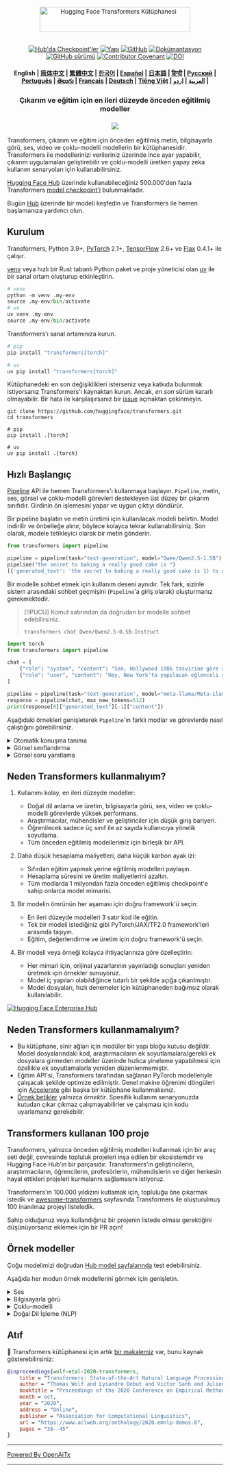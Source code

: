 <!---
Copyright 2020 The HuggingFace Team. Tüm hakları saklıdır.

Apache Lisansı, Sürüm 2.0 ("Lisans") kapsamında lisanslanmıştır;
Bu dosyayı Lisans'a uygun olmadıkça kullanamazsınız.
Lisansın bir kopyasını şu adresten edinebilirsiniz:

    http://www.apache.org/licenses/LICENSE-2.0

Yürürlükteki kanunlar gerektirmedikçe veya yazılı olarak anlaşılmadıkça,
yazılım, "OLDUĞU GİBİ" TEMELİNDE, HERHANGİ BİR GARANTİ OLMAKSIZIN, açık veya örtük olarak dağıtılır.
Lisans kapsamındaki izin ve sınırlamalar için Lisansa bakınız.
-->

<p align="center">
  <picture>
    <source media="(prefers-color-scheme: dark)" srcset="https://huggingface.co/datasets/huggingface/documentation-images/raw/main/transformers-logo-dark.svg">
    <source media="(prefers-color-scheme: light)" srcset="https://huggingface.co/datasets/huggingface/documentation-images/raw/main/transformers-logo-light.svg">
    <img alt="Hugging Face Transformers Kütüphanesi" src="https://huggingface.co/datasets/huggingface/documentation-images/raw/main/transformers-logo-light.svg" width="352" height="59" style="max-width: 100%;">
  </picture>
  <br/>
  <br/>
</p>

<p align="center">
    <a href="https://huggingface.com/models"><img alt="Hub'da Checkpoint'ler" src="https://img.shields.io/endpoint?url=https://huggingface.co/api/shields/models&color=brightgreen"></a>
    <a href="https://circleci.com/gh/huggingface/transformers"><img alt="Yapı" src="https://img.shields.io/circleci/build/github/huggingface/transformers/main"></a>
    <a href="https://github.com/huggingface/transformers/blob/main/LICENSE"><img alt="GitHub" src="https://img.shields.io/github/license/huggingface/transformers.svg?color=blue"></a>
    <a href="https://huggingface.co/docs/transformers/index"><img alt="Dokümantasyon" src="https://img.shields.io/website/http/huggingface.co/docs/transformers/index.svg?down_color=red&down_message=offline&up_message=online"></a>
    <a href="https://github.com/huggingface/transformers/releases"><img alt="GitHub sürümü" src="https://img.shields.io/github/release/huggingface/transformers.svg"></a>
    <a href="https://github.com/huggingface/transformers/blob/main/CODE_OF_CONDUCT.md"><img alt="Contributor Covenant" src="https://img.shields.io/badge/Contributor%20Covenant-v2.0%20adopted-ff69b4.svg"></a>
    <a href="https://zenodo.org/badge/latestdoi/155220641"><img src="https://zenodo.org/badge/155220641.svg" alt="DOI"></a>
</p>

<h4 align="center">
    <p>
        <b>English</b> |
        <a href="https://github.com/huggingface/transformers/blob/main/i18n/README_zh-hans.md">简体中文</a> |
        <a href="https://github.com/huggingface/transformers/blob/main/i18n/README_zh-hant.md">繁體中文</a> |
        <a href="https://github.com/huggingface/transformers/blob/main/i18n/README_ko.md">한국어</a> |
        <a href="https://github.com/huggingface/transformers/blob/main/i18n/README_es.md">Español</a> |
        <a href="https://github.com/huggingface/transformers/blob/main/i18n/README_ja.md">日本語</a> |
        <a href="https://github.com/huggingface/transformers/blob/main/i18n/README_hd.md">हिन्दी</a> |
        <a href="https://github.com/huggingface/transformers/blob/main/i18n/README_ru.md">Русский</a> |
        <a href="https://github.com/huggingface/transformers/blob/main/i18n/README_pt-br.md">Рortuguês</a> |
        <a href="https://github.com/huggingface/transformers/blob/main/i18n/README_te.md">తెలుగు</a> |
        <a href="https://github.com/huggingface/transformers/blob/main/i18n/README_fr.md">Français</a> |
        <a href="https://github.com/huggingface/transformers/blob/main/i18n/README_de.md">Deutsch</a> |
        <a href="https://github.com/huggingface/transformers/blob/main/i18n/README_vi.md">Tiếng Việt</a> |
        <a href="https://github.com/huggingface/transformers/blob/main/i18n/README_ar.md">العربية</a> |
        <a href="https://github.com/huggingface/transformers/blob/main/i18n/README_ur.md">اردو</a> |
    </p>
</h4>

<h3 align="center">
    <p>Çıkarım ve eğitim için en ileri düzeyde önceden eğitilmiş modeller</p>
</h3>

<h3 align="center">
    <a href="https://hf.co/course"><img src="https://huggingface.co/datasets/huggingface/documentation-images/resolve/main/course_banner.png"></a>
</h3>

Transformers, çıkarım ve eğitim için önceden eğitilmiş metin, bilgisayarla görü, ses, video ve çoklu-modelli modellerin bir kütüphanesidir. Transformers ile modellerinizi verileriniz üzerinde ince ayar yapabilir, çıkarım uygulamaları geliştirebilir ve çoklu-modelli üretken yapay zeka kullanım senaryoları için kullanabilirsiniz.

[Hugging Face Hub](https://huggingface.com/models) üzerinde kullanabileceğiniz 500.000'den fazla Transformers [model checkpoint'i](https://huggingface.co/models?library=transformers&sort=trending) bulunmaktadır.

Bugün [Hub](https://huggingface.com/) üzerinde bir modeli keşfedin ve Transformers ile hemen başlamanıza yardımcı olun.

## Kurulum

Transformers, Python 3.9+, [PyTorch](https://pytorch.org/get-started/locally/) 2.1+, [TensorFlow](https://www.tensorflow.org/install/pip) 2.6+ ve [Flax](https://flax.readthedocs.io/en/latest/) 0.4.1+ ile çalışır.

[venv](https://docs.python.org/3/library/venv.html) veya hızlı bir Rust tabanlı Python paket ve proje yöneticisi olan [uv](https://docs.astral.sh/uv/) ile bir sanal ortam oluşturup etkinleştirin.

```py
# venv
python -m venv .my-env
source .my-env/bin/activate
# uv
uv venv .my-env
source .my-env/bin/activate
```

Transformers'ı sanal ortamınıza kurun.

```py
# pip
pip install "transformers[torch]"

# uv
uv pip install "transformers[torch]"
```

Kütüphanedeki en son değişiklikleri isterseniz veya katkıda bulunmak istiyorsanız Transformers'ı kaynaktan kurun. Ancak, *en son* sürüm kararlı olmayabilir. Bir hata ile karşılaşırsanız bir [issue](https://github.com/huggingface/transformers/issues) açmaktan çekinmeyin.

```shell
git clone https://github.com/huggingface/transformers.git
cd transformers

# pip
pip install .[torch]

# uv
uv pip install .[torch]
```

## Hızlı Başlangıç

[Pipeline](https://huggingface.co/docs/transformers/pipeline_tutorial) API ile hemen Transformers'ı kullanmaya başlayın. `Pipeline`, metin, ses, görsel ve çoklu-modelli görevleri destekleyen üst düzey bir çıkarım sınıfıdır. Girdinin ön işlemesini yapar ve uygun çıktıyı döndürür.

Bir pipeline başlatın ve metin üretimi için kullanılacak modeli belirtin. Model indirilir ve önbelleğe alınır, böylece kolayca tekrar kullanabilirsiniz. Son olarak, modele tetikleyici olarak bir metin gönderin.

```py
from transformers import pipeline

pipeline = pipeline(task="text-generation", model="Qwen/Qwen2.5-1.5B")
pipeline("the secret to baking a really good cake is ")
[{'generated_text': 'the secret to baking a really good cake is 1) to use the right ingredients and 2) to follow the recipe exactly. the recipe for the cake is as follows: 1 cup of sugar, 1 cup of flour, 1 cup of milk, 1 cup of butter, 1 cup of eggs, 1 cup of chocolate chips. if you want to make 2 cakes, how much sugar do you need? To make 2 cakes, you will need 2 cups of sugar.'}]
```

Bir modelle sohbet etmek için kullanım deseni aynıdır. Tek fark, sizinle sistem arasındaki sohbet geçmişini (`Pipeline`'a giriş olarak) oluşturmanız gerekmektedir.

> [!IPUCU]
> Komut satırından da doğrudan bir modelle sohbet edebilirsiniz.
> ```shell
> transformers chat Qwen/Qwen2.5-0.5B-Instruct
> ```

```py
import torch
from transformers import pipeline

chat = [
    {"role": "system", "content": "Sen, Hollywood 1986 tasvirine göre sarkastik, esprili bir robotsun."},
    {"role": "user", "content": "Hey, New York'ta yapılacak eğlenceli şeyler önerebilir misin?"}
]

pipeline = pipeline(task="text-generation", model="meta-llama/Meta-Llama-3-8B-Instruct", torch_dtype=torch.bfloat16, device_map="auto")
response = pipeline(chat, max_new_tokens=512)
print(response[0]["generated_text"][-1]["content"])
```

Aşağıdaki örnekleri genişleterek `Pipeline`'ın farklı modlar ve görevlerde nasıl çalıştığını görebilirsiniz.

<details>
<summary>Otomatik konuşma tanıma</summary>

```py
from transformers import pipeline

pipeline = pipeline(task="automatic-speech-recognition", model="openai/whisper-large-v3")
pipeline("https://huggingface.co/datasets/Narsil/asr_dummy/resolve/main/mlk.flac")
{'text': ' I have a dream that one day this nation will rise up and live out the true meaning of its creed.'}
```

</details>

<details>
<summary>Görsel sınıflandırma</summary>

<h3 align="center">
    <a><img src="https://huggingface.co/datasets/Narsil/image_dummy/raw/main/parrots.png"></a>
</h3>

```py
from transformers import pipeline

pipeline = pipeline(task="image-classification", model="facebook/dinov2-small-imagenet1k-1-layer")
pipeline("https://huggingface.co/datasets/Narsil/image_dummy/raw/main/parrots.png")
[{'label': 'macaw', 'score': 0.997848391532898},
 {'label': 'sulphur-crested cockatoo, Kakatoe galerita, Cacatua galerita',
  'score': 0.0016551691805943847},
 {'label': 'lorikeet', 'score': 0.00018523589824326336},
 {'label': 'African grey, African gray, Psittacus erithacus',
  'score': 7.85409429227002e-05},
 {'label': 'quail', 'score': 5.502637941390276e-05}]
```

</details>

<details>
<summary>Görsel soru yanıtlama</summary>


<h3 align="center">
    <a><img src="https://huggingface.co/datasets/huggingface/documentation-images/resolve/main/transformers/tasks/idefics-few-shot.jpg"></a>
</h3>

```py
from transformers import pipeline

pipeline = pipeline(task="visual-question-answering", model="Salesforce/blip-vqa-base")
pipeline(
    image="https://huggingface.co/datasets/huggingface/documentation-images/resolve/main/transformers/tasks/idefics-few-shot.jpg",
    question="What is in the image?",
)
[{'answer': 'statue of liberty'}]
```

</details>

## Neden Transformers kullanmalıyım?

1. Kullanımı kolay, en ileri düzeyde modeller:
    - Doğal dil anlama ve üretim, bilgisayarla görü, ses, video ve çoklu-modelli görevlerde yüksek performans.
    - Araştırmacılar, mühendisler ve geliştiriciler için düşük giriş bariyeri.
    - Öğrenilecek sadece üç sınıf ile az sayıda kullanıcıya yönelik soyutlama.
    - Tüm önceden eğitilmiş modellerimiz için birleşik bir API.

1. Daha düşük hesaplama maliyetleri, daha küçük karbon ayak izi:
    - Sıfırdan eğitim yapmak yerine eğitilmiş modelleri paylaşın.
    - Hesaplama süresini ve üretim maliyetlerini azaltın.
    - Tüm modlarda 1 milyondan fazla önceden eğitilmiş checkpoint'e sahip onlarca model mimarisi.

1. Bir modelin ömrünün her aşaması için doğru framework'ü seçin:
    - En ileri düzeyde modelleri 3 satır kod ile eğitin.
    - Tek bir modeli istediğiniz gibi PyTorch/JAX/TF2.0 framework'leri arasında taşıyın.
    - Eğitim, değerlendirme ve üretim için doğru framework'ü seçin.

1. Bir modeli veya örneği kolayca ihtiyaçlarınıza göre özelleştirin:
    - Her mimari için, orijinal yazarlarının yayınladığı sonuçları yeniden üretmek için örnekler sunuyoruz.
    - Model iç yapıları olabildiğince tutarlı bir şekilde açığa çıkarılmıştır.
    - Model dosyaları, hızlı denemeler için kütüphaneden bağımsız olarak kullanılabilir.

<a target="_blank" href="https://huggingface.co/enterprise">
    <img alt="Hugging Face Enterprise Hub" src="https://github.com/user-attachments/assets/247fb16d-d251-4583-96c4-d3d76dda4925">
</a><br>

## Neden Transformers kullanmamalıyım?

- Bu kütüphane, sinir ağları için modüler bir yapı bloğu kutusu değildir. Model dosyalarındaki kod, araştırmacıların ek soyutlamalara/gerekli ek dosyalara girmeden modeller üzerinde hızlıca yineleme yapabilmesi için özellikle ek soyutlamalarla yeniden düzenlenmemiştir.
- Eğitim API'si, Transformers tarafından sağlanan PyTorch modelleriyle çalışacak şekilde optimize edilmiştir. Genel makine öğrenimi döngüleri için [Accelerate](https://huggingface.co/docs/accelerate) gibi başka bir kütüphane kullanmalısınız.
- [Örnek betikler]((https://github.com/huggingface/transformers/tree/main/examples)) yalnızca *örnektir*. Spesifik kullanım senaryonuzda kutudan çıkar çıkmaz çalışmayabilirler ve çalışması için kodu uyarlamanız gerekebilir.

## Transformers kullanan 100 proje

Transformers, yalnızca önceden eğitilmiş modelleri kullanmak için bir araç seti değil, çevresinde topluluk projeleri inşa edilen bir ekosistemdir ve
Hugging Face Hub'ın bir parçasıdır. Transformers'ın geliştiricilerin, araştırmacıların, öğrencilerin, profesörlerin, mühendislerin ve diğer herkesin hayal ettikleri projeleri kurmalarını sağlamasını istiyoruz.

Transformers'ın 100.000 yıldızını kutlamak için,
topluluğu öne çıkarmak istedik ve [awesome-transformers](./awesome-transformers.md) sayfasında
Transformers ile oluşturulmuş 100 inanılmaz projeyi listeledik.

Sahip olduğunuz veya kullandığınız bir projenin listede olması gerektiğini düşünüyorsanız eklemek için bir PR açın!

## Örnek modeller

Çoğu modelimizi doğrudan [Hub model sayfalarında](https://huggingface.co/models) test edebilirsiniz.

Aşağıda her modun örnek modellerini görmek için genişletin.

<details>
<summary>Ses</summary>

- [Whisper](https://huggingface.co/openai/whisper-large-v3-turbo) ile ses sınıflandırma
- [Moonshine](https://huggingface.co/UsefulSensors/moonshine) ile otomatik konuşma tanıma
- [Wav2Vec2](https://huggingface.co/superb/wav2vec2-base-superb-ks) ile anahtar kelime tespiti
- [Moshi](https://huggingface.co/kyutai/moshiko-pytorch-bf16) ile sesten sese üretim
- [MusicGen](https://huggingface.co/facebook/musicgen-large) ile metinden sese
- [Bark](https://huggingface.co/suno/bark) ile metinden konuşmaya

</details>

<details>
<summary>Bilgisayarla görü</summary>

- [SAM](https://huggingface.co/facebook/sam-vit-base) ile otomatik maske oluşturma
- [DepthPro](https://huggingface.co/apple/DepthPro-hf) ile derinlik tahmini
- [DINO v2](https://huggingface.co/facebook/dinov2-base) ile görüntü sınıflandırma
- [SuperGlue](https://huggingface.co/magic-leap-community/superglue_outdoor) ile anahtar nokta tespiti
- [SuperGlue](https://huggingface.co/magic-leap-community/superglue) ile anahtar nokta eşleştirme
- [RT-DETRv2](https://huggingface.co/PekingU/rtdetr_v2_r50vd) ile nesne tespiti
- [VitPose](https://huggingface.co/usyd-community/vitpose-base-simple) ile duruş tahmini
- [OneFormer](https://huggingface.co/shi-labs/oneformer_ade20k_swin_large) ile evrensel segmentasyon
- [VideoMAE](https://huggingface.co/MCG-NJU/videomae-large) ile video sınıflandırma

</details>

<details>
<summary>Çoklu-modelli</summary>

- [Qwen2-Audio](https://huggingface.co/Qwen/Qwen2-Audio-7B) ile sesten/metinden metine
- [LayoutLMv3](https://huggingface.co/microsoft/layoutlmv3-base) ile belge soru yanıtlama
- [Qwen-VL](https://huggingface.co/Qwen/Qwen2.5-VL-3B-Instruct) ile görüntü veya metinden metine
- [BLIP-2](https://huggingface.co/Salesforce/blip2-opt-2.7b) ile görüntü altyazılama
- [GOT-OCR2](https://huggingface.co/stepfun-ai/GOT-OCR-2.0-hf) ile OCR tabanlı belge anlama
- [TAPAS](https://huggingface.co/google/tapas-base) ile tablo soru yanıtlama
- [Emu3](https://huggingface.co/BAAI/Emu3-Gen) ile birleşik çoklu-modelli anlama ve üretim
- [Llava-OneVision](https://huggingface.co/llava-hf/llava-onevision-qwen2-0.5b-ov-hf) ile görselden metine
- [Llava](https://huggingface.co/llava-hf/llava-1.5-7b-hf) ile görsel soru yanıtlama
- [Kosmos-2](https://huggingface.co/microsoft/kosmos-2-patch14-224) ile görsel referanslı ifade segmentasyonu

</details>

<details>
<summary>Doğal Dil İşleme (NLP)</summary>

- [ModernBERT](https://huggingface.co/answerdotai/ModernBERT-base) ile maskeleme kelime tamamlama
- [Gemma](https://huggingface.co/google/gemma-2-2b) ile isimli varlık tanıma
- [Mixtral](https://huggingface.co/mistralai/Mixtral-8x7B-v0.1) ile soru yanıtlama
- [BART](https://huggingface.co/facebook/bart-large-cnn) ile özetleme
- [T5](https://huggingface.co/google-t5/t5-base) ile çeviri
- [Llama](https://huggingface.co/meta-llama/Llama-3.2-1B) ile metin üretimi
- [Qwen](https://huggingface.co/Qwen/Qwen2.5-0.5B) ile metin sınıflandırma

</details>

## Atıf

🤗 Transformers kütüphanesi için artık [bir makalemiz](https://www.aclweb.org/anthology/2020.emnlp-demos.6/) var, bunu kaynak gösterebilirsiniz:
```bibtex
@inproceedings{wolf-etal-2020-transformers,
    title = "Transformers: State-of-the-Art Natural Language Processing",
    author = "Thomas Wolf and Lysandre Debut and Victor Sanh and Julien Chaumond and Clement Delangue and Anthony Moi and Pierric Cistac and Tim Rault and Rémi Louf and Morgan Funtowicz and Joe Davison and Sam Shleifer and Patrick von Platen and Clara Ma and Yacine Jernite and Julien Plu and Canwen Xu and Teven Le Scao and Sylvain Gugger and Mariama Drame and Quentin Lhoest and Alexander M. Rush",
    booktitle = "Proceedings of the 2020 Conference on Empirical Methods in Natural Language Processing: System Demonstrations",
    month = oct,
    year = "2020",
    address = "Online",
    publisher = "Association for Computational Linguistics",
    url = "https://www.aclweb.org/anthology/2020.emnlp-demos.6",
    pages = "38--45"
}
```

---

[Powered By OpenAiTx](https://github.com/OpenAiTx/OpenAiTx)

---